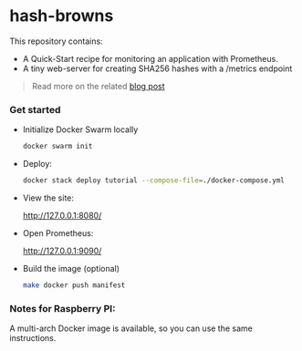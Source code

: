 # hash-browns

This repository contains:

* A Quick-Start recipe for monitoring an application with Prometheus.
* A tiny web-server for creating SHA256 hashes with a /metrics endpoint

> Read more on the related [blog post](http://blog.alexellis.io/prometheus-monitoring/)

### Get started

* Initialize Docker Swarm locally

    ```sh
    docker swarm init
    ```

* Deploy:

    ```sh
    docker stack deploy tutorial --compose-file=./docker-compose.yml
    ```

* View the site:

    http://127.0.0.1:8080/

* Open Prometheus:

    http://127.0.0.1:9090/


* Build the image (optional)

    ```sh
    make docker push manifest
    ```

### Notes for Raspberry PI:

A multi-arch Docker image is available, so you can use the same instructions.
